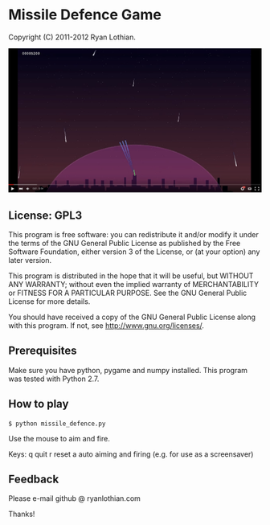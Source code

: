 Missile Defence Game
====================

Copyright (C) 2011-2012 Ryan Lothian.

![Screenshot of Missile Defence Game](screenshot.png)

License: GPL3
-------------
This program is free software: you can redistribute it and/or modify
it under the terms of the GNU General Public License as published by
the Free Software Foundation, either version 3 of the License, or
(at your option) any later version.

This program is distributed in the hope that it will be useful,
but WITHOUT ANY WARRANTY; without even the implied warranty of
MERCHANTABILITY or FITNESS FOR A PARTICULAR PURPOSE.  See the
GNU General Public License for more details.

You should have received a copy of the GNU General Public License
along with this program.  If not, see <http://www.gnu.org/licenses/>.

 
Prerequisites
--------------
Make sure you have python, pygame and numpy installed.
This program was tested with Python 2.7.


How to play
-----------

    $ python missile_defence.py

Use the mouse to aim and fire.


Keys:  q   quit
       r   reset
       a   auto aiming and firing (e.g. for use as a screensaver)

 
Feedback
--------
Please e-mail github @ ryanlothian.com

Thanks!
